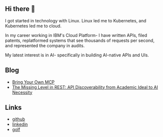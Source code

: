 ## Hi there 👋

I got started in technology with Linux. Linux led me to Kubernetes, and Kubernetes led me to cloud.

In my career working in IBM's Cloud Platform- I have written APIs, filed patents, replatformed systems that see thousands of requests per second, and represented the company in audits.

My latest interest is in AI- specifically in building AI-native APIs and UIs.

## Blog

- [Bring Your Own MCP](https://jonwoodlief.github.io/jonwoodlief/bring-your-own-mcp.html)
- [The Missing Level in REST: API Discoverability from Academic Ideal to AI Necessity](https://jonwoodlief.github.io/jonwoodlief/rest3-mcp.html)

## Links

- [github](https://github.com/JonWoodlief/)
- [linkedin](https://www.linkedin.com/in/jonwoodlief/)
- [golf](https://jonwoodlief.com/golf)

